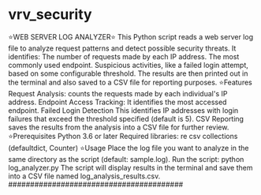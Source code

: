 # vrv_security
⭐WEB SERVER LOG ANALYZER⭐
This Python script reads a web server log file to analyze request patterns and detect possible security threats.
It identifies:
The number of requests made by each IP address.
The most commonly used endpoint.
Suspicious activities, like a failed login attempt, based on some configurable threshold.
The results are then printed out in the terminal and also saved to a CSV file for reporting purposes.
⭐Features
Request Analysis: counts the requests made by each individual's IP address.
Endpoint Access Tracking: It identifies the most accessed endpoint.
Failed Login Detection This identifies IP addresses with login failures that exceed the threshold specified (default is 5).
CSV Reporting saves the results from the analysis into a CSV file for further review.
⭐Prerequisites
Python 3.6 or later
Required libraries:
re
csv
collections (defaultdict, Counter)
⭐Usage
Place the log file you want to analyze in the same directory as the script (default: sample.log).
Run the script:
python log_analyzer.py
The script will display results in the terminal and save them into a CSV file named log_analysis_results.csv.
########################################
